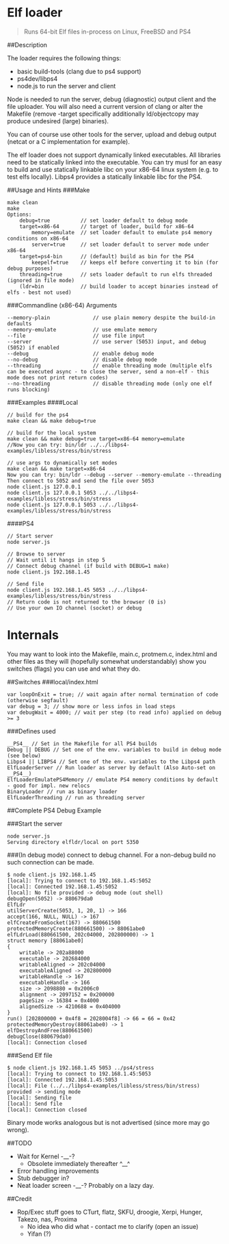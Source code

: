 Elf loader
=====

> Runs 64-bit Elf files in-process on Linux, FreeBSD and PS4

##Description

The loader requires the following things:
- basic build-tools (clang due to ps4 support)
- ps4dev/libps4
- node.js to run the server and client

Node is needed to run the server, debug (diagnostic) output client and the file uploader. You will also need a current version of clang or alter the Makefile (remove -target specifically additionally ld/objectcopy may produce undesired (large) binaries).

You can of course use other tools for the server, upload and debug output (netcat or a C implementation for example).

The elf loader does not support dynamically linked executables. All libraries need to be statically linked into the executable. You can try musl for an easy to build and use statically linkable libc on your x86-64 linux system (e.g. to test elfs
locally). Libps4 provides a statically linkable libc for the PS4.

##Usage and Hints
###Make
```
make clean
make
Options:
	debug=true			// set loader default to debug mode
 	target=x86-64		// target of loader, build for x86-64
		memory=emulate 	// set loader default to emulate ps4 memory conditions on x86-64
		server=true		// set loader default to server mode under x86-64
	target=ps4-bin		// (default) build as bin for the PS4
		keepelf=true	// keeps elf before converting it to bin (for debug purposes)
	threading=true		// sets loader default to run elfs threaded (ignored in file mode)
	(ldr=bin			// build loader to accept binaries instead of elfs - best not used)
```
###Commandline (x86-64) Arguments
```
--memory-plain				// use plain memory despite the build-in defaults
--memory-emulate			// use emulate memory
--file						// use file input
--server					// use server (5053) input, and debug (5052) if enabled
--debug						// enable debug mode
--no-debug					// disable debug mode
--threading					// enable threading mode (multiple elfs can be executed async - to close the server, send a non-elf - this mode does not print return codes)
--no-threading				// disable threading mode (only one elf runs blocking)
```
###Examples
####Local
```
// build for the ps4
make clean && make debug=true

// build for the local system
make clean && make debug=true target=x86-64 memory=emulate
//Now you can try: bin/ldr ../../libps4-examples/libless/stress/bin/stress

// use args to dynamically set modes
make clean && make target=x86-64
Now you can try: bin/ldr --debug --server --memory-emulate --threading
Then connect to 5052 and send the file over 5053
node client.js 127.0.0.1
node client.js 127.0.0.1 5053 ../../libps4-examples/libless/stress/bin/stress
node client.js 127.0.0.1 5053 ../../libps4-examples/libless/stress/bin/stress
```
####PS4
```
// Start server
node server.js

// Browse to server
// Wait until it hangs in step 5
// Connect debug channel (if build with DEBUG=1 make)
node client.js 192.168.1.45

// Send file
node client.js 192.168.1.45 5053 ../../libps4-examples/libless/stress/bin/stress
// Return code is not returned to the browser (0 is)
// Use your own IO channel (socket) or debug
```

# Internals

You may want to look into the Makefile, main.c, protmem.c, index.html and other files as they will (hopefully somewhat understandably) show you switches (flags) you can use and what they do.

##Switches
###local/index.html
```
var loopOnExit = true; // wait again after normal termination of code (otherwise segfault)
var debug = 3; // show more or less infos in load steps
var debugWait = 4000; // wait per step (to read info) applied on debug >= 3
```

###Defines used
```
__PS4__ // Set in the Makefile for all PS4 builds
Debug || DEBUG // Set one of the env. variables to build in debug mode (see below)
Libps4 || LIBPS4 // Set one of the env. variables to the Libps4 path
ElfLoaderServer // Run loader as server by default (Also Auto-set on __PS4__)
ElfLoaderEmulatePS4Memory // emulate PS4 memory conditions by default - good for impl. new relocs
BinaryLoader // run as binary loader
ElfLoaderThreading // run as threading server
```

##Complete PS4 Debug Example

###Start the server
```
node server.js
Serving directory elfldr/local on port 5350
```

###(In debug mode) connect to debug channel. For a non-debug build no such connection can be made.
```
$ node client.js 192.168.1.45
[local]: Trying to connect to 192.168.1.45:5052
[local]: Connected 192.168.1.45:5052
[local]: No file provided -> debug mode (out shell)
debugOpen(5052) -> 880679da0
ElfLdr
utilServerCreate(5053, 1, 20, 1) -> 166
accept(166, NULL, NULL) -> 167
elfCreateFromSocket(167) -> 880661500
protectedMemoryCreate(880661500) -> 88061abe0
elfLdrLoad(880661500, 202c04000, 202800000) -> 1
struct memory [88061abe0]
{
	writable -> 202a88000
	executable -> 202684000
	writableAligned -> 202c04000
	executableAligned -> 202800000
	writableHandle -> 167
	executableHandle -> 166
	size -> 2098880 = 0x2006c0
	alignment -> 2097152 = 0x200000
	pageSize -> 16384 = 0x4000
	alignedSize -> 4210688 = 0x404000
}
run() [202800000 + 0x4f8 = 2028004f8] -> 66 = 66 = 0x42
protectedMemoryDestroy(88061abe0) -> 1
elfDestroyAndFree(880661500)
debugClose(880679da0)
[local]: Connection closed
```

###Send Elf file
```
$ node client.js 192.168.1.45 5053 ../ps4/stress
[local]: Trying to connect to 192.168.1.45:5053
[local]: Connected 192.168.1.45:5053
[local]: File (../../libps4-examples/libless/stress/bin/stress) provided -> sending mode
[local]: Sending file
[local]: Send file
[local]: Connection closed
```

Binary mode works analogous but is not advertised (since more may go wrong).

##TODO
- Wait for Kernel -__-?
	- Obsolete immediately thereafter ^__^
- Error handling improvements
- Stub debugger in?
- Neat loader screen -__-? Probably on a lazy day.

##Credit
- Rop/Exec stuff goes to CTurt, flatz, SKFU, droogie, Xerpi, Hunger, Takezo, nas, Proxima
	- No idea who did what - contact me to clarify (open an issue)
	- Yifan (?)
